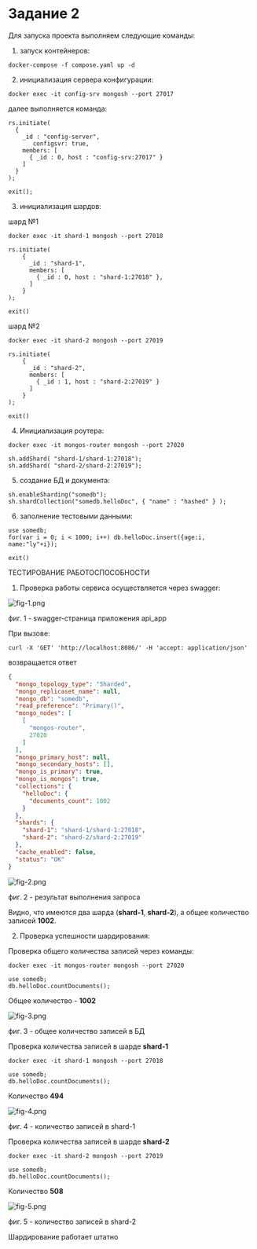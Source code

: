 # Задание 2
Для запуска проекта выполняем следующие команды:

1) запуск контейнеров:

```shell
docker-compose -f compose.yaml up -d
```

2) инициализация сервера конфигурации:

```shell
docker exec -it config-srv mongosh --port 27017 
```

далее выполняется команда:

```shell
rs.initiate(
  {
    _id : "config-server",
       configsvr: true,
    members: [
      { _id : 0, host : "config-srv:27017" }
    ]
  }
);
```
```shell
exit();
```

3) инициализация шардов:

шард №1

```shell
docker exec -it shard-1 mongosh --port 27018
```
```shell
rs.initiate(
    {
      _id : "shard-1",
      members: [
        { _id : 0, host : "shard-1:27018" },
      ]
    }
);
```
```shell
exit()
```

шард №2

```shell
docker exec -it shard-2 mongosh --port 27019
```
```shell
rs.initiate(
    {
      _id : "shard-2",
      members: [
        { _id : 1, host : "shard-2:27019" }
      ]
    }
);
```
```shell
exit()
```

4) Инициализация роутера:

```shell
docker exec -it mongos-router mongosh --port 27020
```
```shell
sh.addShard( "shard-1/shard-1:27018");
sh.addShard( "shard-2/shard-2:27019");
```

5) создание БД и документа:

```shell
sh.enableSharding("somedb");
sh.shardCollection("somedb.helloDoc", { "name" : "hashed" } );
```

6) заполнение тестовыми данными:

```shell
use somedb;
for(var i = 0; i < 1000; i++) db.helloDoc.insert({age:i, name:"ly"+i});
```
```shell
exit()
```

ТЕСТИРОВАНИЕ РАБОТОСПОСОБНОСТИ

1) Проверка работы сервиса осуществляется через swagger:

![fig-1.png](img%2Ffig-1.png)

фиг. 1 - swagger-страница приложения api_app

При вызове:

```shell
curl -X 'GET' 'http://localhost:8086/' -H 'accept: application/json'
```

возвращается ответ

```json
{
  "mongo_topology_type": "Sharded",
  "mongo_replicaset_name": null,
  "mongo_db": "somedb",
  "read_preference": "Primary()",
  "mongo_nodes": [
    [
      "mongos-router",
      27020
    ]
  ],
  "mongo_primary_host": null,
  "mongo_secondary_hosts": [],
  "mongo_is_primary": true,
  "mongo_is_mongos": true,
  "collections": {
    "helloDoc": {
      "documents_count": 1002
    }
  },
  "shards": {
    "shard-1": "shard-1/shard-1:27018",
    "shard-2": "shard-2/shard-2:27019"
  },
  "cache_enabled": false,
  "status": "OK"
}
```

![fig-2.png](img%2Ffig-2.png)

фиг. 2 - результат выполнения запроса

Видно, что имеются два шарда (**shard-1**, **shard-2**), а общее количество записей **1002**.

2) Проверка успешности шардирования:

Проверка общего количества записей через команды:

```shell
docker exec -it mongos-router mongosh --port 27020
```
```shell
use somedb;
db.helloDoc.countDocuments();
```
Общее количество - **1002**

![fig-3.png](img%2Ffig-3.png)

фиг. 3 - общее количество записей в БД

Проверка количества записей в шарде **shard-1**

```shell
docker exec -it shard-1 mongosh --port 27018
```
```shell
use somedb;
db.helloDoc.countDocuments();
```

Количество **494**

![fig-4.png](img%2Ffig-4.png)

фиг. 4 - количество записей в shard-1


Проверка количества записей в шарде **shard-2**

```shell
docker exec -it shard-2 mongosh --port 27019
```
```shell
use somedb;
db.helloDoc.countDocuments();
```

Количество **508**

![fig-5.png](img%2Ffig-5.png)

фиг. 5 - количество записей в shard-2

Шардирование работает штатно
